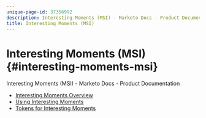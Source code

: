 ```yaml
---
unique-page-id: 37356992
description: Interesting Moments (MSI) - Marketo Docs - Product Documentation
title: Interesting Moments (MSI)
---
```


# Interesting Moments (MSI) {#interesting-moments-msi}

Interesting Moments (MSI) - Marketo Docs - Product Documentation

* [Interesting Moments Overview](interesting-moments-(msi)/interesting-moments-overview.md)
* [Using Interesting Moments](interesting-moments-(msi)/using-interesting-moments.md)
* [Tokens for Interesting Moments](interesting-moments-(msi)/tokens-for-interesting-moments.md)


